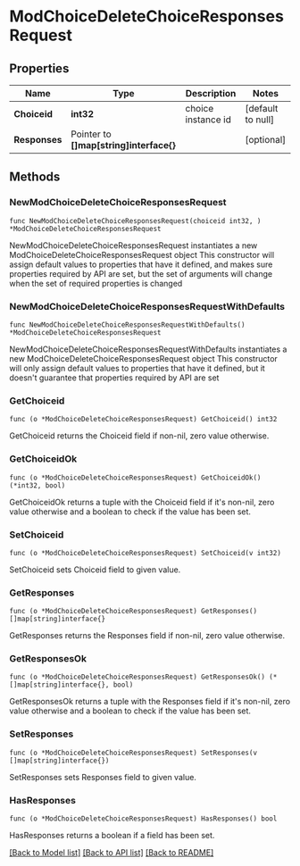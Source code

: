 # ModChoiceDeleteChoiceResponsesRequest

## Properties

Name | Type | Description | Notes
------------ | ------------- | ------------- | -------------
**Choiceid** | **int32** | choice instance id | [default to null]
**Responses** | Pointer to **[]map[string]interface{}** |  | [optional] 

## Methods

### NewModChoiceDeleteChoiceResponsesRequest

`func NewModChoiceDeleteChoiceResponsesRequest(choiceid int32, ) *ModChoiceDeleteChoiceResponsesRequest`

NewModChoiceDeleteChoiceResponsesRequest instantiates a new ModChoiceDeleteChoiceResponsesRequest object
This constructor will assign default values to properties that have it defined,
and makes sure properties required by API are set, but the set of arguments
will change when the set of required properties is changed

### NewModChoiceDeleteChoiceResponsesRequestWithDefaults

`func NewModChoiceDeleteChoiceResponsesRequestWithDefaults() *ModChoiceDeleteChoiceResponsesRequest`

NewModChoiceDeleteChoiceResponsesRequestWithDefaults instantiates a new ModChoiceDeleteChoiceResponsesRequest object
This constructor will only assign default values to properties that have it defined,
but it doesn't guarantee that properties required by API are set

### GetChoiceid

`func (o *ModChoiceDeleteChoiceResponsesRequest) GetChoiceid() int32`

GetChoiceid returns the Choiceid field if non-nil, zero value otherwise.

### GetChoiceidOk

`func (o *ModChoiceDeleteChoiceResponsesRequest) GetChoiceidOk() (*int32, bool)`

GetChoiceidOk returns a tuple with the Choiceid field if it's non-nil, zero value otherwise
and a boolean to check if the value has been set.

### SetChoiceid

`func (o *ModChoiceDeleteChoiceResponsesRequest) SetChoiceid(v int32)`

SetChoiceid sets Choiceid field to given value.


### GetResponses

`func (o *ModChoiceDeleteChoiceResponsesRequest) GetResponses() []map[string]interface{}`

GetResponses returns the Responses field if non-nil, zero value otherwise.

### GetResponsesOk

`func (o *ModChoiceDeleteChoiceResponsesRequest) GetResponsesOk() (*[]map[string]interface{}, bool)`

GetResponsesOk returns a tuple with the Responses field if it's non-nil, zero value otherwise
and a boolean to check if the value has been set.

### SetResponses

`func (o *ModChoiceDeleteChoiceResponsesRequest) SetResponses(v []map[string]interface{})`

SetResponses sets Responses field to given value.

### HasResponses

`func (o *ModChoiceDeleteChoiceResponsesRequest) HasResponses() bool`

HasResponses returns a boolean if a field has been set.


[[Back to Model list]](../README.md#documentation-for-models) [[Back to API list]](../README.md#documentation-for-api-endpoints) [[Back to README]](../README.md)


